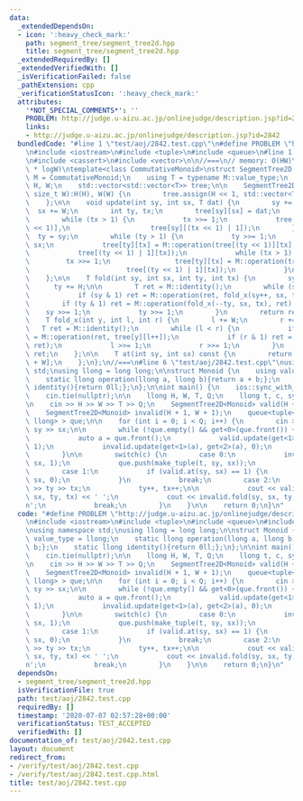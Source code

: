 ```yaml
---
data:
  _extendedDependsOn:
  - icon: ':heavy_check_mark:'
    path: segment_tree/segment_tree2d.hpp
    title: segment_tree/segment_tree2d.hpp
  _extendedRequiredBy: []
  _extendedVerifiedWith: []
  _isVerificationFailed: false
  _pathExtension: cpp
  _verificationStatusIcon: ':heavy_check_mark:'
  attributes:
    '*NOT_SPECIAL_COMMENTS*': ''
    PROBLEM: http://judge.u-aizu.ac.jp/onlinejudge/description.jsp?id=2842
    links:
    - http://judge.u-aizu.ac.jp/onlinejudge/description.jsp?id=2842
  bundledCode: "#line 1 \"test/aoj/2842.test.cpp\"\n#define PROBLEM \"http://judge.u-aizu.ac.jp/onlinejudge/description.jsp?id=2842\"\
    \n#include <iostream>\n#include <tuple>\n#include <queue>\n#line 1 \"segment_tree/segment_tree2d.hpp\"\
    \n#include <cassert>\n#include <vector>\n\n//===\n// memory: O(HW)\n// time: O(logH\
    \ * logW)\ntemplate<class CommutativeMonoid>\nstruct SegmentTree2D {\n    using\
    \ M = CommutativeMonoid;\n    using T = typename M::value_type;\n    const std::size_t\
    \ H, W;\n    std::vector<std::vector<T>> tree;\n\n    SegmentTree2D(size_t H,\
    \ size_t W):H(H), W(W) {\n        tree.assign(H << 1, std::vector<T>(W << 1, M::identity()));\n\
    \    };\n\n    void update(int sy, int sx, T dat) {\n        sy += H;\n      \
    \  sx += W;\n        int ty, tx;\n        tree[sy][sx] = dat;\n        tx = sx;\n\
    \        while (tx > 1) {\n            tx >>= 1;\n            tree[sy][tx] = M::operation(tree[sy][(tx\
    \ << 1)],\n                    tree[sy][(tx << 1) | 1]);\n        }\n\n      \
    \  ty = sy;\n        while (ty > 1) {\n            ty >>= 1;\n            tx =\
    \ sx;\n            tree[ty][tx] = M::operation(tree[(ty << 1)][tx],\n        \
    \            tree[(ty << 1) | 1][tx]);\n            while (tx > 1) {\n       \
    \         tx >>= 1;\n                tree[ty][tx] = M::operation(tree[(ty << 1)][tx],\n\
    \                        tree[(ty << 1) | 1][tx]);\n            }\n        }\n\
    \    };\n\n    T fold(int sy, int sx, int ty, int tx) {\n        sy += H;\n  \
    \      ty += H;\n\n        T ret = M::identity();\n        while (sy < ty) {\n\
    \            if (sy & 1) ret = M::operation(ret, fold_x(sy++, sx, tx));\n    \
    \        if (ty & 1) ret = M::operation(fold_x(--ty, sx, tx), ret);\n        \
    \    sy >>= 1;\n            ty >>= 1;\n        }\n        return ret;\n    };\n\
    \    T fold_x(int y, int l, int r) {\n        l += W;\n        r += W;\n     \
    \   T ret = M::identity();\n        while (l < r) {\n            if (l & 1) ret\
    \ = M::operation(ret, tree[y][l++]);\n            if (r & 1) ret = M::operation(tree[y][--r],\
    \ ret);\n            l >>= 1;\n            r >>= 1;\n        }\n        return\
    \ ret;\n    };\n\n    T at(int sy, int sx) const {\n        return tree[sy + H][sx\
    \ + W];\n    };\n};\n//===\n#line 6 \"test/aoj/2842.test.cpp\"\nusing namespace\
    \ std;\nusing llong = long long;\n\nstruct Monoid {\n    using value_type = llong;\n\
    \    static llong operation(llong a, llong b){return a + b;};\n    static llong\
    \ identity(){return 0ll;};\n};\n\nint main() {\n    ios::sync_with_stdio(false);\n\
    \    cin.tie(nullptr);\n\n    llong H, W, T, Q;\n    llong t, c, sy, sx, ty, tx;\n\
    \n    cin >> H >> W >> T >> Q;\n    SegmentTree2D<Monoid> valid(H + 1, W + 1);\n\
    \    SegmentTree2D<Monoid> invalid(H + 1, W + 1);\n    queue<tuple<llong, llong,\
    \ llong> > que;\n\n    for (int i = 0; i < Q; i++) {\n        cin >> t >> c >>\
    \ sy >> sx;\n\n        while (!que.empty() && get<0>(que.front()) + T <= t) {\n\
    \            auto a = que.front();\n            valid.update(get<1>(a), get<2>(a),\
    \ 1);\n            invalid.update(get<1>(a), get<2>(a), 0);\n            que.pop();\n\
    \        }\n\n        switch(c) {\n        case 0:\n            invalid.update(sy,\
    \ sx, 1);\n            que.push(make_tuple(t, sy, sx));\n            break;\n\
    \        case 1:\n            if (valid.at(sy, sx) == 1) {\n                valid.update(sy,\
    \ sx, 0);\n            }\n            break;\n        case 2:\n            cin\
    \ >> ty >> tx;\n            ty++, tx++;\n\n            cout << valid.fold(sy,\
    \ sx, ty, tx) << ' ';\n            cout << invalid.fold(sy, sx, ty, tx) << '\\\
    n';\n            break;\n        }\n    }\n\n    return 0;\n}\n"
  code: "#define PROBLEM \"http://judge.u-aizu.ac.jp/onlinejudge/description.jsp?id=2842\"\
    \n#include <iostream>\n#include <tuple>\n#include <queue>\n#include \"../../segment_tree/segment_tree2d.hpp\"\
    \nusing namespace std;\nusing llong = long long;\n\nstruct Monoid {\n    using\
    \ value_type = llong;\n    static llong operation(llong a, llong b){return a +\
    \ b;};\n    static llong identity(){return 0ll;};\n};\n\nint main() {\n    ios::sync_with_stdio(false);\n\
    \    cin.tie(nullptr);\n\n    llong H, W, T, Q;\n    llong t, c, sy, sx, ty, tx;\n\
    \n    cin >> H >> W >> T >> Q;\n    SegmentTree2D<Monoid> valid(H + 1, W + 1);\n\
    \    SegmentTree2D<Monoid> invalid(H + 1, W + 1);\n    queue<tuple<llong, llong,\
    \ llong> > que;\n\n    for (int i = 0; i < Q; i++) {\n        cin >> t >> c >>\
    \ sy >> sx;\n\n        while (!que.empty() && get<0>(que.front()) + T <= t) {\n\
    \            auto a = que.front();\n            valid.update(get<1>(a), get<2>(a),\
    \ 1);\n            invalid.update(get<1>(a), get<2>(a), 0);\n            que.pop();\n\
    \        }\n\n        switch(c) {\n        case 0:\n            invalid.update(sy,\
    \ sx, 1);\n            que.push(make_tuple(t, sy, sx));\n            break;\n\
    \        case 1:\n            if (valid.at(sy, sx) == 1) {\n                valid.update(sy,\
    \ sx, 0);\n            }\n            break;\n        case 2:\n            cin\
    \ >> ty >> tx;\n            ty++, tx++;\n\n            cout << valid.fold(sy,\
    \ sx, ty, tx) << ' ';\n            cout << invalid.fold(sy, sx, ty, tx) << '\\\
    n';\n            break;\n        }\n    }\n\n    return 0;\n}\n"
  dependsOn:
  - segment_tree/segment_tree2d.hpp
  isVerificationFile: true
  path: test/aoj/2842.test.cpp
  requiredBy: []
  timestamp: '2020-07-07 02:57:28+00:00'
  verificationStatus: TEST_ACCEPTED
  verifiedWith: []
documentation_of: test/aoj/2842.test.cpp
layout: document
redirect_from:
- /verify/test/aoj/2842.test.cpp
- /verify/test/aoj/2842.test.cpp.html
title: test/aoj/2842.test.cpp
---
```

